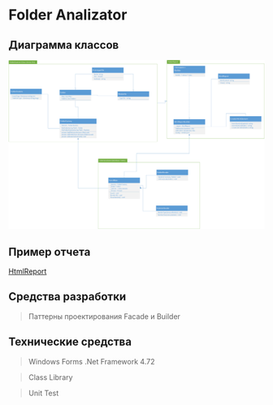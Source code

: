 # Folder Analizator 

## Диаграмма классов 

![diagramm](Images/ClassDiagram.png)

## Пример отчета

[HtmlReport](FolderAnalizator/bin/Debug/Debug_Report24_06_202315_24_46.html)

## Средства разработки

> Паттерны проектирования Facade и Builder

## Технические средства 

> Windows Forms .Net Framework 4.72

> Class Library

> Unit Test
